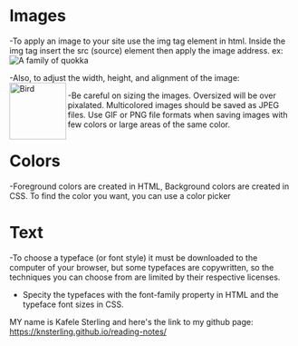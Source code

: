 # Images #

-To apply an image to your site use the img tag element in html. Inside the img tag insert the src (source) element then apply the image address.
 ex:
 <img src="images/quokka.jpg" alt="A family of
 quokka" title="The quokka is an Australian
 marsupial that is similar in size to the
 domestic cat." />
 
-Also, to adjust the width, height, and alignment of the image:
 <img src="images/bird.gif" alt="Bird" width="100"
 height="100" align="left" />

-Be careful on sizing the images.  Oversized will be over pixalated. 
 Multicolored images should be saved as JPEG files. Use GIF or PNG file formats
 when saving images with few colors or large areas of the same color. 

# Colors #

-Foreground colors are created in HTML, Background colors are created in CSS.
 To find the color you want, you can use a color picker

# Text #
-To choose a typeface (or font style) it must be downloaded to the computer of your browser, but some typefaces are copywritten, so the
 techniques you can choose from are limited by their respective licenses.
 
- Specity the typefaces with the font-family property in HTML and the typeface font sizes in CSS. 

MY name is Kafele Sterling and here's the link to my github page: https://knsterling.github.io/reading-notes/
